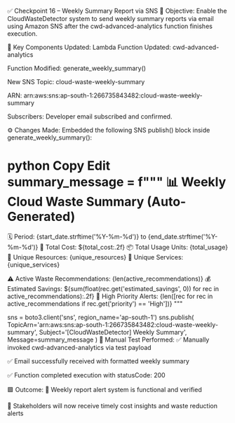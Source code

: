 ✅ Checkpoint 16 – Weekly Summary Report via SNS
📌 Objective:
Enable the CloudWasteDetector system to send weekly summary reports via email using Amazon SNS after the cwd-advanced-analytics function finishes execution.

🧩 Key Components Updated:
Lambda Function Updated: cwd-advanced-analytics

Function Modified: generate_weekly_summary()

New SNS Topic: cloud-waste-weekly-summary

ARN: arn:aws:sns:ap-south-1:266735843482:cloud-waste-weekly-summary

Subscribers: Developer email subscribed and confirmed.

⚙️ Changes Made:
Embedded the following SNS publish() block inside generate_weekly_summary():

python
Copy
Edit
summary_message = f"""
📊 Weekly Cloud Waste Summary (Auto-Generated)
===============================================
🗓️ Period: {start_date.strftime('%Y-%m-%d')} to {end_date.strftime('%Y-%m-%d')}
💸 Total Cost: ${total_cost:.2f}
📦 Total Usage Units: {total_usage}
🧠 Unique Resources: {unique_resources}
🔧 Unique Services: {unique_services}

⚠️ Active Waste Recommendations: {len(active_recommendations)}
💰 Estimated Savings: ${sum(float(rec.get('estimated_savings', 0)) for rec in active_recommendations):.2f}
🔺 High Priority Alerts: {len([rec for rec in active_recommendations if rec.get('priority') == 'High'])}
"""

sns = boto3.client('sns', region_name='ap-south-1')
sns.publish(
    TopicArn='arn:aws:sns:ap-south-1:266735843482:cloud-waste-weekly-summary',
    Subject='[CloudWasteDetector] Weekly Summary',
    Message=summary_message
)
🧪 Manual Test Performed:
✅ Manually invoked cwd-advanced-analytics via test payload

✅ Email successfully received with formatted weekly summary

✅ Function completed execution with statusCode: 200

🟩 Outcome:
🎉 Weekly report alert system is functional and verified

🔔 Stakeholders will now receive timely cost insights and waste reduction alerts